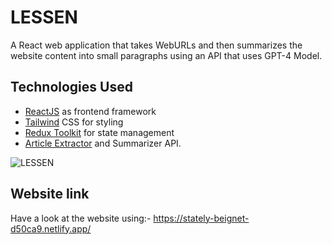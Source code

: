# LESSEN
A React web application that takes WebURLs and then summarizes the website content into small paragraphs using an API that uses GPT-4 Model.

## Technologies Used
- [ReactJS](https://react.dev/) as frontend framework
- [Tailwind](https://tailwindcss.com/) CSS for styling
- [Redux Toolkit](https://redux.js.org/redux-toolkit/overview) for state management
- [Article Extractor](https://rapidapi.com/restyler/api/article-extractor-and-summarizer) and Summarizer API.

![LESSEN ](https://github.com/gauravgupta1272/LESSEN/assets/94973913/eb0add18-d9ca-4ae5-9b1f-13cebdbfb0e1)

## Website link
Have a look at the website using:- https://stately-beignet-d50ca9.netlify.app/



